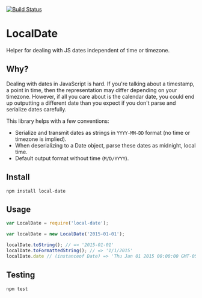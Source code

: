 [![Build Status](https://travis-ci.org/ismyrnow/local-date.svg)](https://travis-ci.org/ismyrnow/local-date)

# LocalDate

Helper for dealing with JS dates independent of time or timezone.

## Why?

Dealing with dates in JavaScript is hard. If you're talking about a timestamp, a point in time, then the representation may differ depending on your timezone. However, if all you care about is the calendar date, you could end up outputting a different date than you expect if you don't parse and serialize dates carefully.

This library helps with a few conventions:

- Serialize and transmit dates as strings in `YYYY-MM-DD` format (no time or timezone is implied).
- When deserializing to a Date object, parse these dates as midnight, local time.
- Default output format without time (`M/D/YYYY`).

## Install

```
npm install local-date
```

## Usage

```javascript
var LocalDate = require('local-date');

var localDate = new LocalDate('2015-01-01');

localDate.toString(); // => '2015-01-01'
localDate.toFormattedString(); // => '1/1/2015'
localDate.date // (instanceof Date) => 'Thu Jan 01 2015 00:00:00 GMT-0500...'
```

## Testing

```
npm test
```
